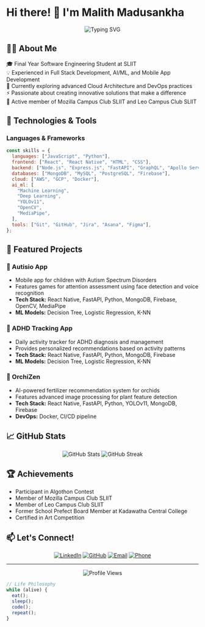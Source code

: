 # Hi there! 👋 I'm Malith Madusankha

<div align="center">
  <img src="https://readme-typing-svg.herokuapp.com?font=Fira+Code&duration=3000&pause=1000&color=2C96F7&center=true&vCenter=true&width=435&lines=Full+Stack+Developer;AI+%26+ML+Enthusiast;Cloud+Solutions+Engineer;Mobile+App+Developer" alt="Typing SVG" />
</div>

## 👨‍💻 About Me

🎓 Final Year Software Engineering Student at SLIIT  
💡 Experienced in Full Stack Development, AI/ML, and Mobile App Development  
🌱 Currently exploring advanced Cloud Architecture and DevOps practices  
⚡ Passionate about creating innovative solutions that make a difference  
🤝 Active member of Mozilla Campus Club SLIIT and Leo Campus Club SLIIT

## 🔧 Technologies & Tools

### Languages & Frameworks

```javascript
const skills = {
  languages: ["JavaScript", "Python"],
  frontend: ["React", "React Native", "HTML", "CSS"],
  backend: ["Node.js", "Express.js", "FastAPI", "GraphQL", "Apollo Server"],
  databases: ["MongoDB", "MySQL", "PostgreSQL", "Firebase"],
  cloud: ["AWS", "GCP", "Docker"],
  ai_ml: [
    "Machine Learning",
    "Deep Learning",
    "YOLOv11",
    "OpenCV",
    "MediaPipe",
  ],
  tools: ["Git", "GitHub", "Jira", "Asana", "Figma"],
};
```

## 🚀 Featured Projects

### 🧩 Autisio App

- Mobile app for children with Autism Spectrum Disorders
- Features games for attention assessment using face detection and voice recognition
- **Tech Stack:** React Native, FastAPI, Python, MongoDB, Firebase, OpenCV, MediaPipe
- **ML Models:** Decision Tree, Logistic Regression, K-NN

### 🎯 ADHD Tracking App

- Daily activity tracker for ADHD diagnosis and management
- Provides personalized recommendations based on activity patterns
- **Tech Stack:** React Native, FastAPI, Python, MongoDB, Firebase
- **ML Models:** Decision Tree, Logistic Regression, K-NN

### 🌺 OrchiZen

- AI-powered fertilizer recommendation system for orchids
- Features advanced image processing for plant feature detection
- **Tech Stack:** React Native, FastAPI, Python, YOLOv11, MongoDB, Firebase
- **DevOps:** Docker, CI/CD pipeline

## 📈 GitHub Stats

<div align="center">
  <img src="https://github-readme-stats.vercel.app/api?username=MalithMadusankha&show_icons=true&theme=tokyonight" alt="GitHub Stats" />
  <img src="https://github-readme-streak-stats.herokuapp.com/?user=MalithMadusankha&theme=tokyonight" alt="GitHub Streak" />
</div>

## 🏆 Achievements

- Participant in Algothon Contest
- Member of Mozilla Campus Club SLIIT
- Member of Leo Campus Club SLIIT
- Former School Prefect Board Member at Kadawatha Central College
- Certified in Art Competition

## 📫 Let's Connect!

<div align="center">
  
[![LinkedIn](https://img.shields.io/badge/LinkedIn-Malith_Madusankha-0077B5?style=for-the-badge&logo=linkedin&logoColor=white)](https://www.linkedin.com/in/malith-madusankha-mzone/)
[![GitHub](https://img.shields.io/badge/GitHub-MalithMadusankha-181717?style=for-the-badge&logo=github&logoColor=white)](https://github.com/MalithMadusankha)
[![Email](https://img.shields.io/badge/Email-malithsony@gmail.com-D14836?style=for-the-badge&logo=gmail&logoColor=white)](mailto:malithsony@gmail.com)
[![Phone](https://img.shields.io/badge/Phone-0770699151-00C300?style=for-the-badge&logo=phone&logoColor=white)](tel:0770699151)

</div>

---

<div align="center">
  <img src="https://komarev.com/ghpvc/?username=MalithMadusankha&color=blue" alt="Profile Views" />
</div>

```javascript
// Life Philosophy
while (alive) {
  eat();
  sleep();
  code();
  repeat();
}
```
